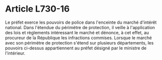 # Article L730-16

Le préfet exerce les pouvoirs de police dans l'enceinte du marché d'intérêt national. Dans l'étendue du périmètre de protection, il veille à l'application des lois et règlements intéressant le marché et dénonce, à cet effet, au procureur de la République les infractions commises. Lorsque le marché avec son périmètre de protection s'étend sur plusieurs départements, les pouvoirs ci-dessus appartiennent au préfet désigné par le ministre de l'intérieur.
